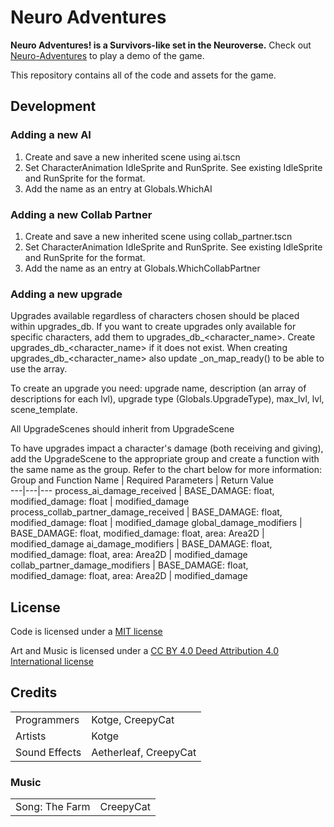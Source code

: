 # Neuro Adventures
**Neuro Adventures! is a Survivors-like set in the Neuroverse.** Check out [Neuro-Adventures](https://kotgedev.itch.io/neuro-adventures) to play a demo of the game. 

This repository contains all of the code and assets for the game. 

## Development 
### Adding a new AI 
1. Create and save a new inherited scene using ai.tscn 
2. Set CharacterAnimation IdleSprite and RunSprite. See existing IdleSprite and RunSprite for the format.
3. Add the name as an entry at Globals.WhichAI 
### Adding a new Collab Partner 
1. Create and save a new inherited scene using collab_partner.tscn
2. Set CharacterAnimation IdleSprite and RunSprite. See existing IdleSprite and RunSprite for the format.
3. Add the name as an entry at Globals.WhichCollabPartner 
### Adding a new upgrade 
Upgrades available regardless of characters chosen should be placed within upgrades_db. If you want to create upgrades only available for specific characters, add them to upgrades_db_<character_name>. Create upgrades_db_<character_name> if it does not exist. When creating upgrades_db_<character_name> also update _on_map_ready() to be able to use the array. 

To create an upgrade you need: upgrade name, description (an array of descriptions for each lvl), upgrade type (Globals.UpgradeType), max_lvl, lvl, scene_template. 

All UpgradeScenes should inherit from UpgradeScene 

To have upgrades impact a character's damage (both receiving and giving), add the UpgradeScene to the appropriate group and create a function with the same name as the group. Refer to the chart below for more information: 
Group and Function Name | Required Parameters | Return Value  
---|---|---
process_ai_damage_received | BASE_DAMAGE: float, modified_damage: float | modified_damage
process_collab_partner_damage_received | BASE_DAMAGE: float, modified_damage: float | modified_damage 
global_damage_modifiers | BASE_DAMAGE: float, modified_damage: float, area: Area2D | modified_damage 
ai_damage_modifiers | BASE_DAMAGE: float, modified_damage: float, area: Area2D | modified_damage
collab_partner_damage_modifiers | BASE_DAMAGE: float, modified_damage: float, area: Area2D | modified_damage

## License
Code is licensed under a [MIT license](LICENSE.md) 

Art and Music is licensed under a [CC BY 4.0 Deed Attribution 4.0 International license](https://creativecommons.org/licenses/by/4.0/deed.en)

## Credits
| | | 
--- | --- 
Programmers | Kotge, CreepyCat 
Artists | Kotge 
Sound Effects | Aetherleaf, CreepyCat 
### Music 
| | | 
--- | --- 
Song: The Farm | CreepyCat 
